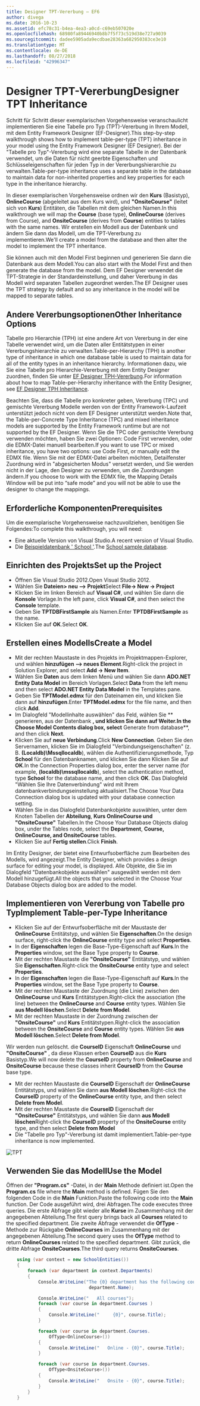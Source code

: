 ```yaml
---
title: Designer TPT-Vererbung – EF6
author: divega
ms.date: 2016-10-23
ms.assetid: efc78c31-b4ea-4ea3-a0cd-c69eb507020e
ms.openlocfilehash: 68980fa89446940b8b7f5f73c519d38e727a9039
ms.sourcegitcommit: dadee5905ada9ecdbae28363a682950383ce3e10
ms.translationtype: MT
ms.contentlocale: de-DE
ms.lasthandoff: 08/27/2018
ms.locfileid: "42996347"
---
```

# <a name="designer-tpt-inheritance"></a><span data-ttu-id="84fc9-102">Designer TPT-Vererbung</span><span class="sxs-lookup"><span data-stu-id="84fc9-102">Designer TPT Inheritance</span></span>
<span data-ttu-id="84fc9-103">Schritt für Schritt dieser exemplarischen Vorgehensweise veranschaulicht implementieren Sie eine Tabelle pro Typ (TPT)-Vererbung in Ihrem Modell, mit dem Entity Framework Designer (EF-Designer).</span><span class="sxs-lookup"><span data-stu-id="84fc9-103">This step-by-step walkthrough shows how to implement table-per-type (TPT) inheritance in your model using the Entity Framework Designer (EF Designer).</span></span> <span data-ttu-id="84fc9-104">Bei der "Tabelle pro Typ"-Vererbung wird eine separate Tabelle in der Datenbank verwendet, um die Daten für nicht geerbte Eigenschaften und Schlüsseleigenschaften für jeden Typ in der Vererbungshierarchie zu verwalten.</span><span class="sxs-lookup"><span data-stu-id="84fc9-104">Table-per-type inheritance uses a separate table in the database to maintain data for non-inherited properties and key properties for each type in the inheritance hierarchy.</span></span>

<span data-ttu-id="84fc9-105">In dieser exemplarischen Vorgehensweise ordnen wir den **Kurs** (Basistyp), **OnlineCourse** (abgeleitet aus dem Kurs wird), und **"OnsiteCourse"** (leitet sich von **Kurs**) Entitäten, die Tabellen mit dem gleichen Namen.</span><span class="sxs-lookup"><span data-stu-id="84fc9-105">In this walkthrough we will map the **Course** (base type), **OnlineCourse** (derives from Course), and **OnsiteCourse** (derives from **Course**) entities to tables with the same names.</span></span> <span data-ttu-id="84fc9-106">Wir erstellen ein Modell aus der Datenbank und ändern Sie dann das Modell, um die TPT-Vererbung zu implementieren.</span><span class="sxs-lookup"><span data-stu-id="84fc9-106">We'll create a model from the database and then alter the model to implement the TPT inheritance.</span></span>

<span data-ttu-id="84fc9-107">Sie können auch mit den Model First beginnen und generieren Sie dann die Datenbank aus dem Modell.</span><span class="sxs-lookup"><span data-stu-id="84fc9-107">You can also start with the Model First and then generate the database from the model.</span></span> <span data-ttu-id="84fc9-108">Dem EF Designer verwendet die TPT-Strategie in der Standardeinstellung, und daher Vererbung in das Modell wird separaten Tabellen zugeordnet werden.</span><span class="sxs-lookup"><span data-stu-id="84fc9-108">The EF Designer uses the TPT strategy by default and so any inheritance in the model will be mapped to separate tables.</span></span>

## <a name="other-inheritance-options"></a><span data-ttu-id="84fc9-109">Andere Vererbungsoptionen</span><span class="sxs-lookup"><span data-stu-id="84fc9-109">Other Inheritance Options</span></span>

<span data-ttu-id="84fc9-110">Tabelle pro Hierarchie (TPH) ist eine andere Art von Vererbung in der eine Tabelle verwendet wird, um die Daten aller Entitätstypen in einer Vererbungshierarchie zu verwalten.</span><span class="sxs-lookup"><span data-stu-id="84fc9-110">Table-per-Hierarchy (TPH) is another type of inheritance in which one database table is used to maintain data for all of the entity types in an inheritance hierarchy.</span></span>  <span data-ttu-id="84fc9-111">Informationen dazu, wie Sie eine Tabelle pro Hierarchie-Vererbung mit dem Entity Designer zuordnen, finden Sie unter [EF Designer TPH-Vererbung](~/ef6/modeling/designer/inheritance/tph.md).</span><span class="sxs-lookup"><span data-stu-id="84fc9-111">For information about how to map Table-per-Hierarchy inheritance with the Entity Designer, see [EF Designer TPH Inheritance](~/ef6/modeling/designer/inheritance/tph.md).</span></span> 

<span data-ttu-id="84fc9-112">Beachten Sie, dass die Tabelle pro konkreter geben, Vererbung (TPC) und gemischte Vererbung Modelle werden von der Entity Framework-Laufzeit unterstützt jedoch nicht von dem EF Designer unterstützt werden.</span><span class="sxs-lookup"><span data-stu-id="84fc9-112">Note that, the Table-per-Concrete Type Inheritance (TPC) and mixed inheritance models are supported by the Entity Framework runtime but are not supported by the EF Designer.</span></span> <span data-ttu-id="84fc9-113">Wenn Sie die TPC oder gemischte Vererbung verwenden möchten, haben Sie zwei Optionen: Code First verwenden, oder die EDMX-Datei manuell bearbeiten.</span><span class="sxs-lookup"><span data-stu-id="84fc9-113">If you want to use TPC or mixed inheritance, you have two options: use Code First, or manually edit the EDMX file.</span></span> <span data-ttu-id="84fc9-114">Wenn Sie mit der EDMX-Datei arbeiten möchten, Detailfenster Zuordnung wird in "abgesicherten Modus" versetzt werden, und Sie werden nicht in der Lage, den Designer zu verwenden, um die Zuordnungen ändern.</span><span class="sxs-lookup"><span data-stu-id="84fc9-114">If you choose to work with the EDMX file, the Mapping Details Window will be put into “safe mode” and you will not be able to use the designer to change the mappings.</span></span>

## <a name="prerequisites"></a><span data-ttu-id="84fc9-115">Erforderliche Komponenten</span><span class="sxs-lookup"><span data-stu-id="84fc9-115">Prerequisites</span></span>

<span data-ttu-id="84fc9-116">Um die exemplarische Vorgehensweise nachzuvollziehen, benötigen Sie Folgendes:</span><span class="sxs-lookup"><span data-stu-id="84fc9-116">To complete this walkthrough, you will need:</span></span>

- <span data-ttu-id="84fc9-117">Eine aktuelle Version von Visual Studio.</span><span class="sxs-lookup"><span data-stu-id="84fc9-117">A recent version of Visual Studio.</span></span>
- <span data-ttu-id="84fc9-118">Die [Beispieldatenbank ' School '](~/ef6/resources/school-database.md).</span><span class="sxs-lookup"><span data-stu-id="84fc9-118">The [School sample database](~/ef6/resources/school-database.md).</span></span>

## <a name="set-up-the-project"></a><span data-ttu-id="84fc9-119">Einrichten des Projekts</span><span class="sxs-lookup"><span data-stu-id="84fc9-119">Set up the Project</span></span>

-   <span data-ttu-id="84fc9-120">Öffnen Sie Visual Studio 2012.</span><span class="sxs-lookup"><span data-stu-id="84fc9-120">Open Visual Studio 2012.</span></span>
-   <span data-ttu-id="84fc9-121">Wählen Sie **Dateien&gt; neu –&gt; Projekt**</span><span class="sxs-lookup"><span data-stu-id="84fc9-121">Select **File-&gt; New -&gt; Project**</span></span>
-   <span data-ttu-id="84fc9-122">Klicken Sie im linken Bereich auf **Visual C\#**, und wählen Sie dann die **Konsole** Vorlage.</span><span class="sxs-lookup"><span data-stu-id="84fc9-122">In the left pane, click **Visual C\#**, and then select the **Console** template.</span></span>
-   <span data-ttu-id="84fc9-123">Geben Sie **TPTDBFirstSample** als Namen.</span><span class="sxs-lookup"><span data-stu-id="84fc9-123">Enter **TPTDBFirstSample** as the name.</span></span>
-   <span data-ttu-id="84fc9-124">Klicken Sie auf **OK**.</span><span class="sxs-lookup"><span data-stu-id="84fc9-124">Select **OK**.</span></span>

## <a name="create-a-model"></a><span data-ttu-id="84fc9-125">Erstellen eines Modells</span><span class="sxs-lookup"><span data-stu-id="84fc9-125">Create a Model</span></span>

-   <span data-ttu-id="84fc9-126">Mit der rechten Maustaste in des Projekts im Projektmappen-Explorer, und wählen **hinzufügen –&gt; neues Element**.</span><span class="sxs-lookup"><span data-stu-id="84fc9-126">Right-click the project in Solution Explorer, and select **Add -&gt; New Item**.</span></span>
-   <span data-ttu-id="84fc9-127">Wählen Sie **Daten** aus dem linken Menü und wählen Sie dann **ADO.NET Entity Data Model** im Bereich Vorlagen.</span><span class="sxs-lookup"><span data-stu-id="84fc9-127">Select **Data** from the left menu and then select **ADO.NET Entity Data Model** in the Templates pane.</span></span>
-   <span data-ttu-id="84fc9-128">Geben Sie **TPTModel.edmx** für den Dateinamen ein, und klicken Sie dann auf **hinzufügen**.</span><span class="sxs-lookup"><span data-stu-id="84fc9-128">Enter **TPTModel.edmx** for the file name, and then click **Add**.</span></span>
-   <span data-ttu-id="84fc9-129">Im Dialogfeld "Modellinhalte auswählen" das Feld, wählen Sie ** generieren, aus der Datenbank **, und klicken Sie dann auf **Weiter**.</span><span class="sxs-lookup"><span data-stu-id="84fc9-129">In the Choose Model Contents dialog box, select** Generate from database**, and then click **Next**.</span></span>
-   <span data-ttu-id="84fc9-130">Klicken Sie auf **neue Verbindung**.</span><span class="sxs-lookup"><span data-stu-id="84fc9-130">Click **New Connection**.</span></span>
    <span data-ttu-id="84fc9-131">Geben Sie den Servernamen, klicken Sie im Dialogfeld "Verbindungseigenschaften" (z. B. **(Localdb)\\Mssqllocaldb**), wählen die Authentifizierungsmethode, Typ **School** für den Datenbanknamen, und klicken Sie dann Klicken Sie auf **OK**.</span><span class="sxs-lookup"><span data-stu-id="84fc9-131">In the Connection Properties dialog box, enter the server name (for example, **(localdb)\\mssqllocaldb**), select the authentication method, type **School** for the database name, and then click **OK**.</span></span>
    <span data-ttu-id="84fc9-132">Das Dialogfeld "Wählen Sie Ihre Datenverbindung" wird mit Ihrem datenbankverbindungseinstellung aktualisiert.</span><span class="sxs-lookup"><span data-stu-id="84fc9-132">The Choose Your Data Connection dialog box is updated with your database connection setting.</span></span>
-   <span data-ttu-id="84fc9-133">Wählen Sie in das Dialogfeld Datenbankobjekte auswählen, unter dem Knoten Tabellen der **Abteilung**, **Kurs OnlineCourse und "OnsiteCourse"** Tabellen.</span><span class="sxs-lookup"><span data-stu-id="84fc9-133">In the Choose Your Database Objects dialog box, under the Tables node, select the **Department**, **Course, OnlineCourse, and OnsiteCourse** tables.</span></span>
-   <span data-ttu-id="84fc9-134">Klicken Sie auf **Fertig stellen**.</span><span class="sxs-lookup"><span data-stu-id="84fc9-134">Click **Finish**.</span></span>

<span data-ttu-id="84fc9-135">Im Entity Designer, der bietet eine Entwurfsoberfläche zum Bearbeiten des Modells, wird angezeigt.</span><span class="sxs-lookup"><span data-stu-id="84fc9-135">The Entity Designer, which provides a design surface for editing your model, is displayed.</span></span> <span data-ttu-id="84fc9-136">Alle Objekte, die Sie im Dialogfeld "Datenbankobjekte auswählen" ausgewählt werden mit dem Modell hinzugefügt.</span><span class="sxs-lookup"><span data-stu-id="84fc9-136">All the objects that you selected in the Choose Your Database Objects dialog box are added to the model.</span></span>

## <a name="implement-table-per-type-inheritance"></a><span data-ttu-id="84fc9-137">Implementieren von Vererbung von Tabelle pro Typ</span><span class="sxs-lookup"><span data-stu-id="84fc9-137">Implement Table-per-Type Inheritance</span></span>

-   <span data-ttu-id="84fc9-138">Klicken Sie auf der Entwurfsoberfläche mit der Maustaste der **OnlineCourse** Entitätstyp, und wählen Sie **Eigenschaften**.</span><span class="sxs-lookup"><span data-stu-id="84fc9-138">On the design surface, right-click the **OnlineCourse** entity type and select **Properties**.</span></span>
-   <span data-ttu-id="84fc9-139">In der **Eigenschaften** legen die Base-Type-Eigenschaft auf **Kurs**.</span><span class="sxs-lookup"><span data-stu-id="84fc9-139">In the **Properties** window, set the Base Type property to **Course**.</span></span>
-   <span data-ttu-id="84fc9-140">Mit der rechten Maustaste die **"OnsiteCourse"** Entitätstyp, und wählen Sie **Eigenschaften**.</span><span class="sxs-lookup"><span data-stu-id="84fc9-140">Right-click the **OnsiteCourse** entity type and select **Properties**.</span></span>
-   <span data-ttu-id="84fc9-141">In der **Eigenschaften** legen die Base-Type-Eigenschaft auf **Kurs**.</span><span class="sxs-lookup"><span data-stu-id="84fc9-141">In the **Properties** window, set the Base Type property to **Course**.</span></span>
-   <span data-ttu-id="84fc9-142">Mit der rechten Maustaste der Zuordnung (die Linie) zwischen den **OnlineCourse** und **Kurs** Entitätstypen.</span><span class="sxs-lookup"><span data-stu-id="84fc9-142">Right-click the association (the line) between the **OnlineCourse** and **Course** entity types.</span></span>
    <span data-ttu-id="84fc9-143">Wählen Sie **aus Modell löschen**.</span><span class="sxs-lookup"><span data-stu-id="84fc9-143">Select **Delete from Model**.</span></span>
-   <span data-ttu-id="84fc9-144">Mit der rechten Maustaste in der Zuordnung zwischen der **"OnsiteCourse"** und **Kurs** Entitätstypen.</span><span class="sxs-lookup"><span data-stu-id="84fc9-144">Right-click the association between the **OnsiteCourse** and **Course** entity types.</span></span>
    <span data-ttu-id="84fc9-145">Wählen Sie **aus Modell löschen**.</span><span class="sxs-lookup"><span data-stu-id="84fc9-145">Select **Delete from Model**.</span></span>

<span data-ttu-id="84fc9-146">Wir werden nun gelöscht. die **CourseID** Eigenschaft **OnlineCourse** und **"OnsiteCourse"** , da diese Klassen erben **CourseID** aus die **Kurs** Basistyp.</span><span class="sxs-lookup"><span data-stu-id="84fc9-146">We will now delete the **CourseID** property from **OnlineCourse** and **OnsiteCourse** because these classes inherit **CourseID** from the **Course** base type.</span></span>

-   <span data-ttu-id="84fc9-147">Mit der rechten Maustaste die **CourseID** Eigenschaft der **OnlineCourse** Entitätstyps, und wählen Sie dann **aus Modell löschen**.</span><span class="sxs-lookup"><span data-stu-id="84fc9-147">Right-click the **CourseID** property of the **OnlineCourse** entity type, and then select **Delete from Model**.</span></span>
-   <span data-ttu-id="84fc9-148">Mit der rechten Maustaste die **CourseID** Eigenschaft der **"OnsiteCourse"** Entitätstyps, und wählen Sie dann **aus Modell löschen**</span><span class="sxs-lookup"><span data-stu-id="84fc9-148">Right-click the **CourseID** property of the **OnsiteCourse** entity type, and then select **Delete from Model**</span></span>
-   <span data-ttu-id="84fc9-149">Die "Tabelle pro Typ"-Vererbung ist damit implementiert.</span><span class="sxs-lookup"><span data-stu-id="84fc9-149">Table-per-type inheritance is now implemented.</span></span>

![TPT](~/ef6/media/tpt.png)

## <a name="use-the-model"></a><span data-ttu-id="84fc9-151">Verwenden Sie das Modell</span><span class="sxs-lookup"><span data-stu-id="84fc9-151">Use the Model</span></span>

<span data-ttu-id="84fc9-152">Öffnen der **"Program.cs"** -Datei, in der **Main** Methode definiert ist.</span><span class="sxs-lookup"><span data-stu-id="84fc9-152">Open the **Program.cs** file where the **Main** method is defined.</span></span> <span data-ttu-id="84fc9-153">Fügen Sie den folgenden Code in die **Main** Funktion.</span><span class="sxs-lookup"><span data-stu-id="84fc9-153">Paste the following code into the **Main** function.</span></span> <span data-ttu-id="84fc9-154">Der Code ausgeführt wird, drei Abfragen.</span><span class="sxs-lookup"><span data-stu-id="84fc9-154">The code executes three queries.</span></span> <span data-ttu-id="84fc9-155">Die erste Abfrage gibt wieder alle **Kurse** im Zusammenhang mit der angegebenen Abteilung.</span><span class="sxs-lookup"><span data-stu-id="84fc9-155">The first query brings back all **Courses** related to the specified department.</span></span> <span data-ttu-id="84fc9-156">Die zweite Abfrage verwendet die **OfType** -Methode zur Rückgabe **OnlineCourses** im Zusammenhang mit der angegebenen Abteilung.</span><span class="sxs-lookup"><span data-stu-id="84fc9-156">The second query uses the **OfType** method to return **OnlineCourses** related to the specified department.</span></span> <span data-ttu-id="84fc9-157">Gibt zurück, die dritte Abfrage **OnsiteCourses**.</span><span class="sxs-lookup"><span data-stu-id="84fc9-157">The third query returns **OnsiteCourses**.</span></span>

``` csharp
    using (var context = new SchoolEntities())
    {
        foreach (var department in context.Departments)
        {
            Console.WriteLine("The {0} department has the following courses:",
                               department.Name);

            Console.WriteLine("   All courses");
            foreach (var course in department.Courses )
            {
                Console.WriteLine("     {0}", course.Title);
            }

            foreach (var course in department.Courses.
                OfType<OnlineCourse>())
            {
                Console.WriteLine("   Online - {0}", course.Title);
            }

            foreach (var course in department.Courses.
                OfType<OnsiteCourse>())
            {
                Console.WriteLine("   Onsite - {0}", course.Title);
            }
        }
    }
```
